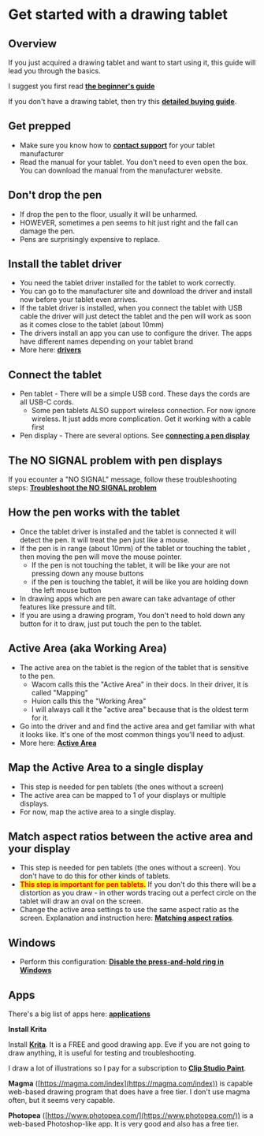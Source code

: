 # Get started with a drawing tablet

## Overview

If you just acquired a drawing tablet and want to start using it, this guide will lead you through the basics.

I suggest you first read [**the beginner's guide**](beginners-guide.md)&#x20;

If you don't have a drawing tablet, then try this [**detailed buying guide**](../buying-a-drawing-tablet/).&#x20;

## Get prepped

* Make sure you know how to [**contact support**](general/contacting-support.md) for your tablet manufacturer&#x20;
* Read the manual for your tablet. You don't need to even open the box. You can download the manual from the manufacturer website.

## Don't drop the pen

* If drop the pen to the floor, usually it will be unharmed.
* HOWEVER, sometimes a pen seems to hit just right and the fall can damage the pen.&#x20;
* Pens are surprisingly expensive to replace.

## Install the tablet driver

* You need the tablet driver installed for the tablet to work correctly.
* You can go to the manufacturer site and download the driver and install now before your tablet even arrives.&#x20;
* If the tablet driver is installed, when you connect the tablet with USB cable the driver will just detect the tablet and the pen will work as soon as it comes close to the tablet (about 10mm)
* The drivers install an app you can use to configure the driver. The apps have different names depending on your tablet brand
* More here: [**drivers**](drivers/)

## Connect the tablet

* Pen tablet - There will be a simple USB cord. These days the cords are all USB-C cords.
  * Some pen tablets ALSO support wireless connection. For now ignore wireless. It just adds more complication. Get it working with a cable first
* Pen display - There are several options. See [**connecting a pen display**](pen-displays/connecting-a-pen-display.md)

## The NO SIGNAL problem with pen displays

If you ecounter a "NO SIGNAL" message, follow these troubleshooting steps: [**Troubleshoot the NO SIGNAL problem**](../troubleshooting/troubleshoot-no-signal.md)

## How the pen works with the tablet

* Once the tablet driver is installed and the tablet is connected it will detect the pen. It will treat the pen just like a mouse.
* If the pen is in range (about 10mm) of the tablet or touching the tablet , then moving the pen will move the mouse pointer.
  * If the pen is not touching the tablet, it will be like your are not pressing down any mouse buttons
  * if the pen is touching the tablet, it will be like you are holding down the left mouse button
* In drawing apps which are pen aware can take advantage of other features like pressure and tilt.
* If you are using a drawing program, You don't need to hold down any button for it to draw, just put touch the pen to the tablet.

## Active Area (aka Working Area)

* The active area on the tablet is the region of the tablet that is sensitive to the pen.&#x20;
  * Wacom calls this the "Active Area" in their docs. In their driver, it is called "Mapping"&#x20;
  * Huion calls this the "Working Area"
  * I will always call it the "active area" because that is the oldest term for it.
* Go into the driver and and find the active area and get familiar with what it looks like. It's one of the most common things you'll need to adjust.
* More here: [**Active Area**](core-features/active-area.md)

## Map the Active Area to a single display

* This step is needed for pen tablets (the ones without a screen)
* The active area can be mapped to 1 of your displays or multiple displays.&#x20;
* For now, map the active area to a single display.

## Match aspect ratios between the active area and your display

* This step is needed for pen tablets (the ones without a screen). You don't have to do this for other kinds of tablets.&#x20;
* <mark style="color:red;">**This step is important for pen tablets.**</mark> If you don't do this there will be a distortion as you draw - in other words tracing out a perfect circle on the tablet will draw an oval on the screen.
* Change the active area settings to use the same aspect ratio as the screen. Explanation and instruction here: [**Matching aspect ratios**](core-features/matching-aspect-ratios.md).&#x20;

## Windows&#x20;

* Perform this configuration: [**Disable the press-and-hold ring in Windows**](operating-systems/windows/disable-the-press-and-hold-ring-in-windows.md)&#x20;

## Apps

There's a big list of apps here: [**applications**](../applications/)&#x20;

**Install Krita**

Install [**Krita**](../applications/krita.md). It is a FREE and good drawing app. Eve if you are not going to draw anything, it is useful for testing and troubleshooting.

I draw a lot of illustrations so I pay for a subscription to [**Clip Studio Paint**](../applications/clip-studio-paint.md).

**Magma** ([https://magma.com/index](https://magma.com/index)) is capable web-based drawing program that does have a free tier. I don't use magma often, but it seems very capable.&#x20;

**Photopea** ([https://www.photopea.com/](https://www.photopea.com/)) is a web-based Photoshop-like app. It is very good and also has a free tier.

&#x20;







&#x20;&#x20;

&#x20;

## &#x20;

